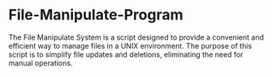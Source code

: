 # File-Manipulate-Program

The File Manipulate System is a script designed to provide a convenient and efficient way to manage files in a UNIX environment. The purpose of this script is to simplify file updates and deletions, eliminating the need for manual operations.
